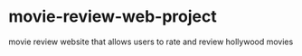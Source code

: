 # movie-review-web-project
movie review website that allows users to rate and review hollywood movies
